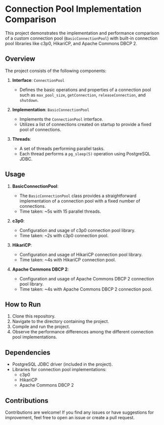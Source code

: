 # Connection Pool Implementation Comparison

This project demonstrates the implementation and performance comparison of a custom connection pool (`BasicConnectionPool`) with built-in connection pool libraries like c3p0, HikariCP, and Apache Commons DBCP 2.

## Overview

The project consists of the following components:

1. **Interface**: `ConnectionPool`
   - Defines the basic operations and properties of a connection pool such as `max_pool_size`, `getConnection`, `releaseConnection`, and `shutdown`.

2. **Implementation**: `BasicConnectionPool`
   - Implements the `ConnectionPool` interface.
   - Utilizes a list of connections created on startup to provide a fixed pool of connections.
   
3. **Threads**: 
   - A set of threads performing parallel tasks.
   - Each thread performs a `pg_sleep(5)` operation using PostgreSQL JDBC.

## Usage

1. **BasicConnectionPool**:
   - The `BasicConnectionPool` class provides a straightforward implementation of a connection pool with a fixed number of connections.
   - Time taken: ~5s with 15 parallel threads.

2. **c3p0**:
   - Configuration and usage of c3p0 connection pool library.
   - Time taken: ~2s with c3p0 connection pool.

3. **HikariCP**:
   - Configuration and usage of HikariCP connection pool library.
   - Time taken: ~4s with HikariCP connection pool.

4. **Apache Commons DBCP 2**:
   - Configuration and usage of Apache Commons DBCP 2 connection pool library.
   - Time taken: ~4s with Apache Commons DBCP 2 connection pool.

## How to Run

1. Clone this repository.
2. Navigate to the directory containing the project.
3. Compile and run the project.
4. Observe the performance differences among the different connection pool implementations.

## Dependencies

- PostgreSQL JDBC driver (included in the project).
- Libraries for connection pool implementations:
  - c3p0
  - HikariCP
  - Apache Commons DBCP 2

## Contributions

Contributions are welcome! If you find any issues or have suggestions for improvement, feel free to open an issue or create a pull request.
